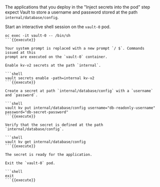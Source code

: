 The applications that you deploy in the "Inject secrets into the pod" step
expect Vault to store a username and password stored at the path
`internal/database/config`.

Start an interactive shell session on the `vault-0` pod.

```shell
oc exec -it vault-0 -- /bin/sh
```{{execute}}

Your system prompt is replaced with a new prompt `/ $`. Commands issued at this
prompt are executed on the `vault-0` container.

Enable kv-v2 secrets at the path `internal`.

```shell
vault secrets enable -path=internal kv-v2
```{{execute}}

Create a secret at path `internal/database/config` with a `username` and `password`.

```shell
vault kv put internal/database/config username="db-readonly-username" password="db-secret-password"
```{{execute}}

Verify that the secret is defined at the path `internal/database/config`.

```shell
vault kv get internal/database/config
```{{execute}}

The secret is ready for the application.

Exit the `vault-0` pod.

```shell
exit
```{{execute}}